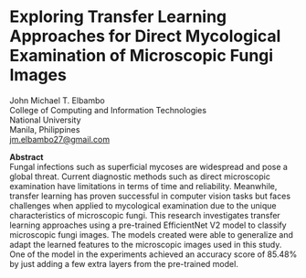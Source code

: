 # Exploring Transfer Learning Approaches for Direct Mycological Examination of Microscopic Fungi Images

John Michael T. Elbambo  
College of Computing and Information Technologies  
National University  
Manila, Philippines  
jm.elbambo27@gmail.com  

**Abstract**  
Fungal infections such as superficial mycoses are widespread and pose a global threat. Current diagnostic methods such as direct microscopic examination have limitations in terms of time and reliability. Meanwhile, transfer learning has proven successful in computer vision tasks but faces challenges when applied to mycological examination due to the unique characteristics of microscopic fungi. This research investigates transfer learning approaches using a pre-trained EfficientNet V2 model to classify microscopic fungi images. The models created were able to generalize and adapt the learned features to the microscopic images used in this study. One of the model in the experiments achieved an accuracy score of 85.48\% by just adding a few extra layers from the pre-trained model.
